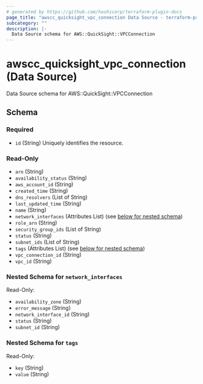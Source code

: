 ```yaml
---
# generated by https://github.com/hashicorp/terraform-plugin-docs
page_title: "awscc_quicksight_vpc_connection Data Source - terraform-provider-awscc"
subcategory: ""
description: |-
  Data Source schema for AWS::QuickSight::VPCConnection
---
```


# awscc_quicksight_vpc_connection (Data Source)

Data Source schema for AWS::QuickSight::VPCConnection



<!-- schema generated by tfplugindocs -->
## Schema

### Required

- `id` (String) Uniquely identifies the resource.

### Read-Only

- `arn` (String)
- `availability_status` (String)
- `aws_account_id` (String)
- `created_time` (String)
- `dns_resolvers` (List of String)
- `last_updated_time` (String)
- `name` (String)
- `network_interfaces` (Attributes List) (see [below for nested schema](#nestedatt--network_interfaces))
- `role_arn` (String)
- `security_group_ids` (List of String)
- `status` (String)
- `subnet_ids` (List of String)
- `tags` (Attributes List) (see [below for nested schema](#nestedatt--tags))
- `vpc_connection_id` (String)
- `vpc_id` (String)

<a id="nestedatt--network_interfaces"></a>
### Nested Schema for `network_interfaces`

Read-Only:

- `availability_zone` (String)
- `error_message` (String)
- `network_interface_id` (String)
- `status` (String)
- `subnet_id` (String)


<a id="nestedatt--tags"></a>
### Nested Schema for `tags`

Read-Only:

- `key` (String)
- `value` (String)
